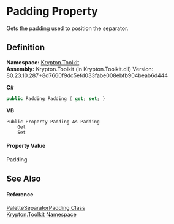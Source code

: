 # Padding Property


Gets the padding used to position the separator.



## Definition
**Namespace:** <a href="79d2eac2-21f4-54ff-7552-b20c33c30600.md">Krypton.Toolkit</a>  
**Assembly:** Krypton.Toolkit (in Krypton.Toolkit.dll) Version: 80.23.10.287+8d7660f9dc5efd033fabe008ebfb904beab6d444

**C#**
``` C#
public Padding Padding { get; set; }
```
**VB**
``` VB
Public Property Padding As Padding
	Get
	Set
```



#### Property Value
Padding

## See Also


#### Reference
<a href="fd1247fa-d478-bf5f-6396-023258fe281b.md">PaletteSeparatorPadding Class</a>  
<a href="79d2eac2-21f4-54ff-7552-b20c33c30600.md">Krypton.Toolkit Namespace</a>  
